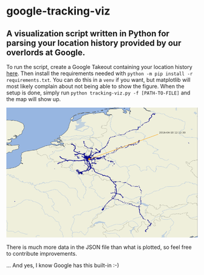 # google-tracking-viz
## A visualization script written in Python for parsing your location history provided by our overlords at Google.

To run the script, create a Google Takeout containing your location history [here](https://takeout.google.com/).
Then install the requirements needed with `python -m pip install -r requirements.txt`. You can do this in a `venv` if you want, but matplotlib will most likely complain about not being able to show the figure.
When the setup is done, simply run `python tracking-viz.py -f [PATH-TO-FILE]` and the map will show up.

![It should look something like this](https://github.com/LouKordos/google-tracking-viz/raw/main/example.png)

There is much more data in the JSON file than what is plotted, so feel free to contribute improvements.

... And yes, I know Google has this built-in :-)